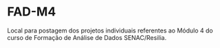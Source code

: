 # FAD-M4
Local para postagem dos projetos individuais referentes ao Módulo 4 do curso de Formação de Análise de Dados SENAC/Resilia.
